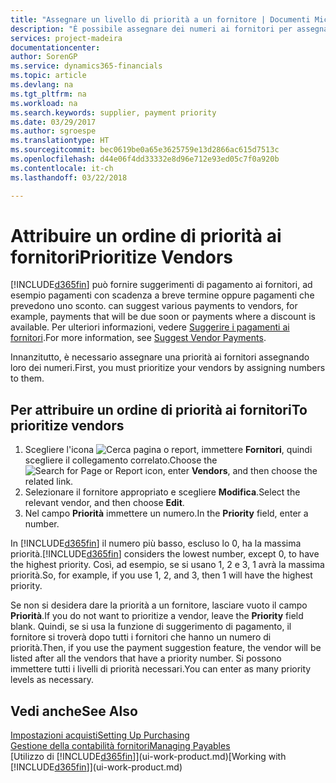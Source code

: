 ```yaml
---
title: "Assegnare un livello di priorità a un fornitore | Documenti Microsoft"
description: "È possibile assegnare dei numeri ai fornitori per assegnare loro una priorità e semplificare i suggerimenti di pagamento in Finance and Operations, Business edition."
services: project-madeira
documentationcenter: 
author: SorenGP
ms.service: dynamics365-financials
ms.topic: article
ms.devlang: na
ms.tgt_pltfrm: na
ms.workload: na
ms.search.keywords: supplier, payment priority
ms.date: 03/29/2017
ms.author: sgroespe
ms.translationtype: HT
ms.sourcegitcommit: bec0619be0a65e3625759e13d2866ac615d7513c
ms.openlocfilehash: d44e06f4dd33332e8d96e712e93ed05c7f0a920b
ms.contentlocale: it-ch
ms.lasthandoff: 03/22/2018

---
```

# <a name="prioritize-vendors"></a><span data-ttu-id="0b7cc-103">Attribuire un ordine di priorità ai fornitori</span><span class="sxs-lookup"><span data-stu-id="0b7cc-103">Prioritize Vendors</span></span>
[!INCLUDE[d365fin](includes/d365fin_md.md)]<span data-ttu-id="0b7cc-104"> può fornire suggerimenti di pagamento ai fornitori, ad esempio pagamenti con scadenza a breve termine oppure pagamenti che prevedono uno sconto.</span><span class="sxs-lookup"><span data-stu-id="0b7cc-104"> can suggest various payments to vendors, for example, payments that will be due soon or payments where a discount is available.</span></span> <span data-ttu-id="0b7cc-105">Per ulteriori informazioni, vedere [Suggerire i pagamenti ai fornitori](payables-how-suggest-vendor-payments.md).</span><span class="sxs-lookup"><span data-stu-id="0b7cc-105">For more information, see [Suggest Vendor Payments](payables-how-suggest-vendor-payments.md).</span></span>

<span data-ttu-id="0b7cc-106">Innanzitutto, è necessario assegnare una priorità ai fornitori assegnando loro dei numeri.</span><span class="sxs-lookup"><span data-stu-id="0b7cc-106">First, you must prioritize your vendors by assigning numbers to them.</span></span>

## <a name="to-prioritize-vendors"></a><span data-ttu-id="0b7cc-107">Per attribuire un ordine di priorità ai fornitori</span><span class="sxs-lookup"><span data-stu-id="0b7cc-107">To prioritize vendors</span></span>
1. <span data-ttu-id="0b7cc-108">Scegliere l'icona ![Cerca pagina o report](media/ui-search/search_small.png "icona Cerca pagina o report"), immettere **Fornitori**, quindi scegliere il collegamento correlato.</span><span class="sxs-lookup"><span data-stu-id="0b7cc-108">Choose the ![Search for Page or Report](media/ui-search/search_small.png "Search for Page or Report icon") icon, enter **Vendors**, and then choose the related link.</span></span>
2. <span data-ttu-id="0b7cc-109">Selezionare il fornitore appropriato e scegliere **Modifica**.</span><span class="sxs-lookup"><span data-stu-id="0b7cc-109">Select the relevant vendor, and then choose **Edit**.</span></span>
3. <span data-ttu-id="0b7cc-110">Nel campo **Priorità** immettere un numero.</span><span class="sxs-lookup"><span data-stu-id="0b7cc-110">In the **Priority** field, enter a number.</span></span>

<span data-ttu-id="0b7cc-111">In [!INCLUDE[d365fin](includes/d365fin_md.md)] il numero più basso, escluso lo 0, ha la massima priorità.</span><span class="sxs-lookup"><span data-stu-id="0b7cc-111">[!INCLUDE[d365fin](includes/d365fin_md.md)] considers the lowest number, except 0, to have the highest priority.</span></span> <span data-ttu-id="0b7cc-112">Così, ad esempio, se si usano 1, 2 e 3, 1 avrà la massima priorità.</span><span class="sxs-lookup"><span data-stu-id="0b7cc-112">So, for example, if you use 1, 2, and 3, then 1 will have the highest priority.</span></span>

<span data-ttu-id="0b7cc-113">Se non si desidera dare la priorità a un fornitore, lasciare vuoto il campo **Priorità**.</span><span class="sxs-lookup"><span data-stu-id="0b7cc-113">If you do not want to prioritize a vendor, leave the **Priority** field blank.</span></span> <span data-ttu-id="0b7cc-114">Quindi, se si usa la funzione di suggerimento di pagamento, il fornitore si troverà dopo tutti i fornitori che hanno un numero di priorità.</span><span class="sxs-lookup"><span data-stu-id="0b7cc-114">Then, if you use the payment suggestion feature, the vendor will be listed after all the vendors that have a priority number.</span></span> <span data-ttu-id="0b7cc-115">Si possono immettere tutti i livelli di priorità necessari.</span><span class="sxs-lookup"><span data-stu-id="0b7cc-115">You can enter as many priority levels as necessary.</span></span>

## <a name="see-also"></a><span data-ttu-id="0b7cc-116">Vedi anche</span><span class="sxs-lookup"><span data-stu-id="0b7cc-116">See Also</span></span>
[<span data-ttu-id="0b7cc-117">Impostazioni acquisti</span><span class="sxs-lookup"><span data-stu-id="0b7cc-117">Setting Up Purchasing</span></span>](purchasing-setup-purchasing.md)  
[<span data-ttu-id="0b7cc-118">Gestione della contabilità fornitori</span><span class="sxs-lookup"><span data-stu-id="0b7cc-118">Managing Payables</span></span>](payables-manage-payables.md)  
<span data-ttu-id="0b7cc-119">[Utilizzo di [!INCLUDE[d365fin](includes/d365fin_md.md)]](ui-work-product.md)</span><span class="sxs-lookup"><span data-stu-id="0b7cc-119">[Working with [!INCLUDE[d365fin](includes/d365fin_md.md)]](ui-work-product.md)</span></span>

